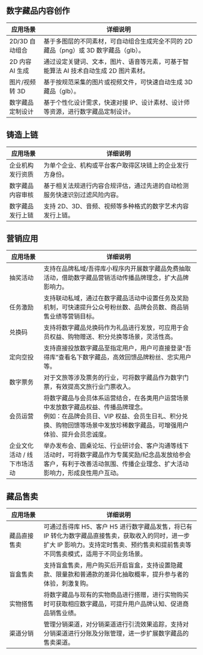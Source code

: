 <style>
table th:nth-of-type(1) {
width: 18%;        
}
</style>


## 数字藏品内容创作

| 应用场景 | 详细说明 | 
|---------|---------|
| 2D/3D 自动组合  | 基于多图层的不同素材，可自动组合生成完全不同的 2D 藏品（png）或 3D 数字藏品（glb）。|
| 2D 内容 AI 生成  | 通过设定关键词、文本，图片、语音等元素，可基于智能算法 AI 技术自动生成 2D 图片素材。 |
| 图片/视频转 3D | 基于按规范采集的图片或视频文件，可快速自动生成 3D 藏品（glb）。 |
| 数字藏品定制设计 | 基于个性化设计需求，快速对接 IP、设计素材、设计师等资源，进行数字藏品定制设计。 |


## 铸造上链

| 应用场景 | 详细说明 | 
|---------|---------|
| 企业机构发行资质 | 为单个企业、机构或平台客户取得区块链上的企业发行方身份。 | 
| 数字藏品内容审核 | 基于相关法规进行内容合规评估，通过先进的自动检测服务快速识别过滤风险内容。 |
| 数字藏品发行上链 | 支持 2D、3D、音频、视频等多种格式的数字艺术内容发行上链。 |



## 营销应用

| 应用场景 | 详细说明 | 
|---------|---------|
| 抽奖活动 | 支持在品牌私域/吾得库小程序内开展数字藏品免费抽取活动，借助数字藏品营销活动传播品牌理念，扩大品牌影响力。 |
| 任务激励 | 支持联动私域，通过在数字藏品活动中设置任务及奖励机制，可快速提升公众号粉丝数、品牌会员数、商品销售业绩等营销目标。|
| 兑换码 | 支持将数字藏品兑换码作为礼品进行发放，可应用于会员权益、购物赠送、积分兑换等场景，灵活性高。 |
| 定向空投 | 支持直接投放数字藏品至指定用户，用户可直接登录“吾得库”查看名下数字藏品，高效回馈品牌粉丝、忠实用户等。|
| 数字票务 | 对于文旅等涉及票务的行业，可将数字藏品作为数字门票，有效提高文旅行业门票收入。|
| 会员运营 | 将数字藏品与会员体系运营结合，在各类用户运营场景中发放数字藏品权益、传播品牌理念。<br>例如：在品牌会员日、VIP 权益、会员生日礼、积分兑换、购物回馈等场景中发放珍稀数字藏品，可增强用户体验、提升会员忠诚度。 |
|  企业文化活动 / 线下市场活动 | 举办发布会、圆桌论坛、行业研讨会、客户沟通等线下活动时，可将数字藏品作为专属奖励/纪念品发放给参会客户，有利于改善活动氛围、传播企业理念、扩大活动影响力，形成良性用户互动。 |



## 藏品售卖

| 应用场景 | 详细说明 | 
|---------|---------|
| 藏品直接售卖 | 可通过吾得库 H5、客户 H5 进行数字藏品发售，将已有 IP 转化为数字藏品直接售卖，获取收入的同时，进一步扩大 IP 影响力。支持定时售卖、预约售卖和提前售卖等不同售卖模式，适用于不同业务场景。|
| 盲盒售卖 | 支持盲盒售卖，用户购买后开启盲盒，支持设置隐藏款、限量款和普通款的差异化抽取概率，提升参与者的体验，刺激复购。|
| 实物搭售 | 将数字藏品与现有的实物商品进行搭赠，进行实物购买时可获取相应数字藏品，可提升用户品牌认知、促进商品销售业绩。 |
| 渠道分销 | 管理分销渠道，对分销渠道进行引流效果追踪，支持对分销渠道进行分账及分账管理，进一步扩展数字藏品的售卖渠道。|
